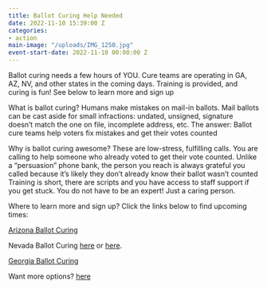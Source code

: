 ```yaml
---
title: Ballot Curing Help Needed
date: 2022-11-10 15:39:00 Z
categories:
- action
main-image: "/uploads/IMG_1250.jpg"
event-start-date: 2022-11-10 00:00:00 Z
---
```


Ballot curing needs a few hours of YOU. Cure teams are operating in GA, AZ, NV, and other states in the coming days. Training is provided, and curing is fun! See below to learn more and sign up

What is ballot curing?
Humans make mistakes on mail-in ballots. Mail ballots can be cast aside for small infractions: undated, unsigned, signature doesn’t match the one on file, incomplete address, etc. The answer: Ballot cure teams help voters fix mistakes and get their votes counted

Why is ballot curing awesome?
These are low-stress, fulfilling calls. You are calling to help someone who already voted to get their vote counted. Unlike a “persuasion” phone bank, the person you reach is always grateful you called because it’s likely they don’t already know their ballot wasn’t counted Training is short, there are scripts and you have access to staff support if you get stuck. You do not have to be an expert! Just a caring person.

Where to learn more and sign up?
Click the links below to find upcoming times:

[Arizona Ballot Curing](https://www.mobilize.us/missionforaz/event/542942/)

Nevada Ballot Curing [here](https://www.mobilize.us/demvictorynv/event/542812/) or [here](https://www.mobilize.us/demvictorynv/event/491954/).

[Georgia Ballot Curing](https://www.mobilize.us/gavotes/event/537437/)

Want more options? [here](https://www.fieldteam6.org/volunteer-ops?ceid=11917943&emci=94dfec53-5960-ed11-ade6-14cb6534a651&emdi=77ba8e32-5a60-ed11-ade6-14cb6534a651)